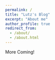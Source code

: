 ```yaml
---
permalink: /
title: "Lutz's Blog"
excerpt: "About me"
author_profile: true
redirect_from: 
  - /about/
  - /about.html
---
```


More Coming!